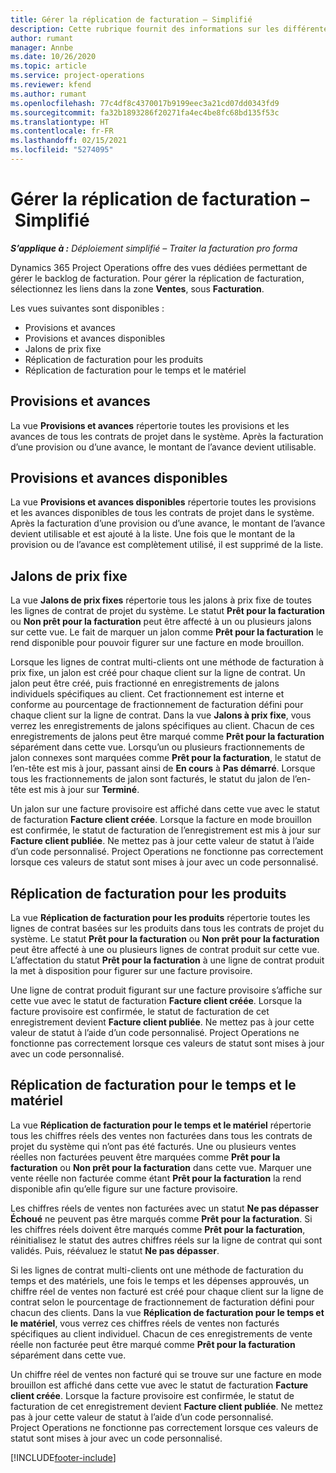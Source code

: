 ```yaml
---
title: Gérer la réplication de facturation – Simplifié
description: Cette rubrique fournit des informations sur les différentes vues disponibles à utiliser lors de la gestion de la réplication de facturation.
author: rumant
manager: Annbe
ms.date: 10/26/2020
ms.topic: article
ms.service: project-operations
ms.reviewer: kfend
ms.author: rumant
ms.openlocfilehash: 77c4df8c4370017b9199eec3a21cd07dd0343fd9
ms.sourcegitcommit: fa32b1893286f20271fa4ec4be8fc68bd135f53c
ms.translationtype: HT
ms.contentlocale: fr-FR
ms.lasthandoff: 02/15/2021
ms.locfileid: "5274095"
---
```

# <a name="manage-the-billing-backlog---lite"></a>Gérer la réplication de facturation – Simplifié

_**S’applique à :** Déploiement simplifié – Traiter la facturation pro forma_

Dynamics 365 Project Operations offre des vues dédiées permettant de gérer le backlog de facturation. Pour gérer la réplication de facturation, sélectionnez les liens dans la zone **Ventes**, sous **Facturation**. 

Les vues suivantes sont disponibles :

- Provisions et avances
- Provisions et avances disponibles
- Jalons de prix fixe
- Réplication de facturation pour les produits
- Réplication de facturation pour le temps et le matériel

## <a name="retainers-and-advances"></a>Provisions et avances

La vue **Provisions et avances** répertorie toutes les provisions et les avances de tous les contrats de projet dans le système. Après la facturation d’une provision ou d’une avance, le montant de l’avance devient utilisable.

## <a name="available-retainers-and-advances"></a>Provisions et avances disponibles

La vue **Provisions et avances disponibles** répertorie toutes les provisions et les avances disponibles de tous les contrats de projet dans le système. Après la facturation d’une provision ou d’une avance, le montant de l’avance devient utilisable et est ajouté à la liste. Une fois que le montant de la provision ou de l’avance est complètement utilisé, il est supprimé de la liste.

## <a name="fixed-price-milestones"></a>Jalons de prix fixe

La vue **Jalons de prix fixes** répertorie tous les jalons à prix fixe de toutes les lignes de contrat de projet du système. Le statut **Prêt pour la facturation** ou **Non prêt pour la facturation** peut être affecté à un ou plusieurs jalons sur cette vue. Le fait de marquer un jalon comme **Prêt pour la facturation** le rend disponible pour pouvoir figurer sur une facture en mode brouillon.

Lorsque les lignes de contrat multi-clients ont une méthode de facturation à prix fixe, un jalon est créé pour chaque client sur la ligne de contrat. Un jalon peut être créé, puis fractionné en enregistrements de jalons individuels spécifiques au client. Cet fractionnement est interne et conforme au pourcentage de fractionnement de facturation défini pour chaque client sur la ligne de contrat. Dans la vue **Jalons à prix fixe**, vous verrez les enregistrements de jalons spécifiques au client. Chacun de ces enregistrements de jalons peut être marqué comme **Prêt pour la facturation** séparément dans cette vue. Lorsqu’un ou plusieurs fractionnements de jalon connexes sont marquées comme **Prêt pour la facturation**, le statut de l’en-tête est mis à jour, passant ainsi de **En cours** à **Pas démarré**. Lorsque tous les fractionnements de jalon sont facturés, le statut du jalon de l’en-tête est mis à jour sur **Terminé**.

Un jalon sur une facture provisoire est affiché dans cette vue avec le statut de facturation **Facture client créée**. Lorsque la facture en mode brouillon est confirmée, le statut de facturation de l’enregistrement est mis à jour sur **Facture client publiée**. Ne mettez pas à jour cette valeur de statut à l’aide d’un code personnalisé. Project Operations ne fonctionne pas correctement lorsque ces valeurs de statut sont mises à jour avec un code personnalisé.

## <a name="product-billing-backlog"></a>Réplication de facturation pour les produits

La vue **Réplication de facturation pour les produits** répertorie toutes les lignes de contrat basées sur les produits dans tous les contrats de projet du système. Le statut **Prêt pour la facturation** ou **Non prêt pour la facturation** peut être affecté à une ou plusieurs lignes de contrat produit sur cette vue. L’affectation du statut **Prêt pour la facturation** à une ligne de contrat produit la met à disposition pour figurer sur une facture provisoire.

Une ligne de contrat produit figurant sur une facture provisoire s’affiche sur cette vue avec le statut de facturation **Facture client créée**. Lorsque la facture provisoire est confirmée, le statut de facturation de cet enregistrement devient **Facture client publiée**. Ne mettez pas à jour cette valeur de statut à l’aide d’un code personnalisé. Project Operations ne fonctionne pas correctement lorsque ces valeurs de statut sont mises à jour avec un code personnalisé.

## <a name="time-and-material-billing-backlog"></a>Réplication de facturation pour le temps et le matériel

La vue **Réplication de facturation pour le temps et le matériel** répertorie tous les chiffres réels des ventes non facturées dans tous les contrats de projet du système qui n’ont pas été facturés. Une ou plusieurs ventes réelles non facturées peuvent être marquées comme **Prêt pour la facturation** ou **Non prêt pour la facturation** dans cette vue. Marquer une vente réelle non facturée comme étant **Prêt pour la facturation** la rend disponible afin qu’elle figure sur une facture provisoire.

Les chiffres réels de ventes non facturées avec un statut **Ne pas dépasser** **Échoué** ne peuvent pas être marqués comme **Prêt pour la facturation**. Si les chiffres réels doivent être marqués comme **Prêt pour la facturation**, réinitialisez le statut des autres chiffres réels sur la ligne de contrat qui sont validés. Puis, réévaluez le statut **Ne pas dépasser**.

Si les lignes de contrat multi-clients ont une méthode de facturation du temps et des matériels, une fois le temps et les dépenses approuvés, un chiffre réel de ventes non facturé est créé pour chaque client sur la ligne de contrat selon le pourcentage de fractionnement de facturation défini pour chacun des clients. Dans la vue **Réplication de facturation pour le temps et le matériel**, vous verrez ces chiffres réels de ventes non facturés spécifiques au client individuel. Chacun de ces enregistrements de vente réelle non facturée peut être marqué comme **Prêt pour la facturation** séparément dans cette vue.

Un chiffre réel de ventes non facturé qui se trouve sur une facture en mode brouillon est affiché dans cette vue avec le statut de facturation **Facture client créée**. Lorsque la facture provisoire est confirmée, le statut de facturation de cet enregistrement devient **Facture client publiée**. Ne mettez pas à jour cette valeur de statut à l’aide d’un code personnalisé. Project Operations ne fonctionne pas correctement lorsque ces valeurs de statut sont mises à jour avec un code personnalisé.


[!INCLUDE[footer-include](../../includes/footer-banner.md)]